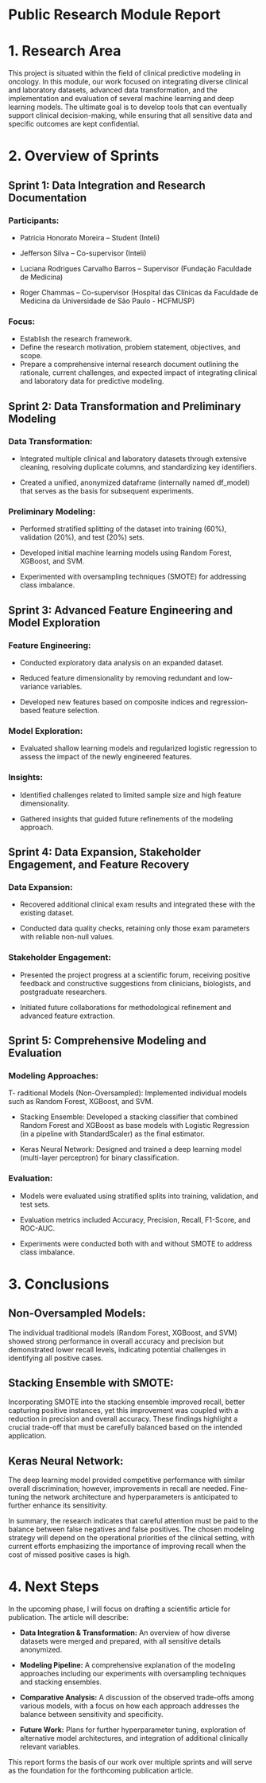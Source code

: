 # Public Research Module Report

# 1. Research Area

This project is situated within the field of clinical predictive modeling in oncology. In this module, our work focused on integrating diverse clinical and laboratory datasets, advanced data transformation, and the implementation and evaluation of several machine learning and deep learning models. The ultimate goal is to develop tools that can eventually support clinical decision-making, while ensuring that all sensitive data and specific outcomes are kept confidential.

# 2. Overview of Sprints

## Sprint 1: Data Integration and Research Documentation

### Participants:

- Patricia Honorato Moreira – Student (Inteli)
- Jefferson Silva – Co-supervisor (Inteli)

- Luciana Rodrigues Carvalho Barros – Supervisor (Fundação Faculdade de Medicina)

- Roger Chammas – Co-supervisor (Hospital das Clínicas da Faculdade de Medicina da Universidade de São Paulo - HCFMUSP)

### Focus:

- Establish the research framework.
- Define the research motivation, problem statement, objectives, and scope.
- Prepare a comprehensive internal research document outlining the rationale, current challenges, and expected impact of integrating clinical and laboratory data for predictive modeling.


## Sprint 2: Data Transformation and Preliminary Modeling

### Data Transformation:

- Integrated multiple clinical and laboratory datasets through extensive cleaning, resolving duplicate columns, and standardizing key identifiers.

- Created a unified, anonymized dataframe (internally named df_model) that serves as the basis for subsequent experiments.

### Preliminary Modeling:

- Performed stratified splitting of the dataset into training (60%), validation (20%), and test (20%) sets.

- Developed initial machine learning models using Random Forest, XGBoost, and SVM.

- Experimented with oversampling techniques (SMOTE) for addressing class imbalance.

## Sprint 3: Advanced Feature Engineering and Model Exploration

### Feature Engineering:

- Conducted exploratory data analysis on an expanded dataset.

- Reduced feature dimensionality by removing redundant and low-variance variables.

- Developed new features based on composite indices and regression-based feature selection.

### Model Exploration:

- Evaluated shallow learning models and regularized logistic regression to assess the impact of the newly engineered features.

### Insights:

- Identified challenges related to limited sample size and high feature dimensionality.

- Gathered insights that guided future refinements of the modeling approach.

## Sprint 4: Data Expansion, Stakeholder Engagement, and Feature Recovery

### Data Expansion:

- Recovered additional clinical exam results and integrated these with the existing dataset.

- Conducted data quality checks, retaining only those exam parameters with reliable non-null values.

### Stakeholder Engagement:

- Presented the project progress at a scientific forum, receiving positive feedback and constructive suggestions from clinicians, biologists, and postgraduate researchers.

- Initiated future collaborations for methodological refinement and advanced feature extraction.

## Sprint 5: Comprehensive Modeling and Evaluation
### Modeling Approaches:

T- raditional Models (Non-Oversampled): Implemented individual models such as Random Forest, XGBoost, and SVM.

- Stacking Ensemble: Developed a stacking classifier that combined Random Forest and XGBoost as base models with Logistic Regression (in a pipeline with StandardScaler) as the final estimator.

- Keras Neural Network: Designed and trained a deep learning model (multi-layer perceptron) for binary classification.

### Evaluation:

- Models were evaluated using stratified splits into training, validation, and test sets.

- Evaluation metrics included Accuracy, Precision, Recall, F1-Score, and ROC-AUC.

- Experiments were conducted both with and without SMOTE to address class imbalance.


# 3. Conclusions

## Non-Oversampled Models:
The individual traditional models (Random Forest, XGBoost, and SVM) showed strong performance in overall accuracy and precision but demonstrated lower recall levels, indicating potential challenges in identifying all positive cases.

## Stacking Ensemble with SMOTE:
Incorporating SMOTE into the stacking ensemble improved recall, better capturing positive instances, yet this improvement was coupled with a reduction in precision and overall accuracy. These findings highlight a crucial trade-off that must be carefully balanced based on the intended application.

## Keras Neural Network:
The deep learning model provided competitive performance with similar overall discrimination; however, improvements in recall are needed. Fine-tuning the network architecture and hyperparameters is anticipated to further enhance its sensitivity.

In summary, the research indicates that careful attention must be paid to the balance between false negatives and false positives. The chosen modeling strategy will depend on the operational priorities of the clinical setting, with current efforts emphasizing the importance of improving recall when the cost of missed positive cases is high.


# 4. Next Steps
In the upcoming phase, I will focus on drafting a scientific article for publication. The article will describe:

- **Data Integration & Transformation:** An overview of how diverse datasets were merged and prepared, with all sensitive details anonymized.

- **Modeling Pipeline:** A comprehensive explanation of the modeling approaches including our experiments with oversampling techniques and stacking ensembles.

- **Comparative Analysis:** A discussion of the observed trade-offs among various models, with a focus on how each approach addresses the balance between sensitivity and specificity.

- **Future Work:** Plans for further hyperparameter tuning, exploration of alternative model architectures, and integration of additional clinically relevant variables.

This report forms the basis of our work over multiple sprints and will serve as the foundation for the forthcoming publication article.

